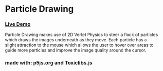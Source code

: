 # Particle Drawing
### [Live Demo](https://adamnizol.github.io/Particle-Drawing/)

Particle Drawing makes use of 2D Verlet Physics to steer a flock of particles which draws the images underneath as they move. Each particle has a slight attraction to the mouse which allows the user to hover over areas to guide more particles and improve the image quality around the cursor.

### made with: [p5js.org](P5Js) and [Toxiclibs.js](http://haptic-data.com/toxiclibsjs/)

